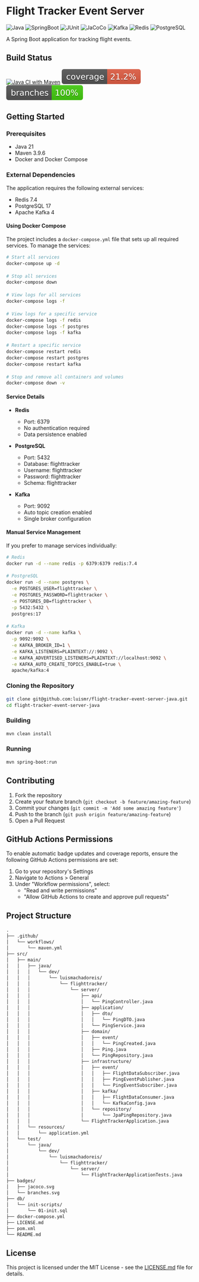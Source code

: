# Flight Tracker Event Server

![Java](https://img.shields.io/badge/Java-21-blue)
![SpringBoot](https://img.shields.io/badge/SpringBoot-3.4.x-blue)
![JUnit](https://img.shields.io/badge/JUnit-5.x-blue)
![JaCoCo](https://img.shields.io/badge/JaCoCo-0.8.x-blue)
![Kafka](https://img.shields.io/badge/Kafka-4.x-red)
![Redis](https://img.shields.io/badge/Redis-7.4-green)
![PostgreSQL](https://img.shields.io/badge/PostgreSQL-17-green)

A Spring Boot application for tracking flight events.

## Build Status

[![Java CI with Maven](https://github.com/luismr/flight-tracker-event-server-java/actions/workflows/maven.yml/badge.svg)](https://github.com/luismr/flight-tracker-event-server-java/actions/workflows/maven.yml)
![Coverage](badges/jacoco.svg)
![Branches](badges/branches.svg)

## Getting Started

### Prerequisites

- Java 21
- Maven 3.9.6
- Docker and Docker Compose

### External Dependencies

The application requires the following external services:

- Redis 7.4
- PostgreSQL 17
- Apache Kafka 4

#### Using Docker Compose

The project includes a `docker-compose.yml` file that sets up all required services. To manage the services:

```bash
# Start all services
docker-compose up -d

# Stop all services
docker-compose down

# View logs for all services
docker-compose logs -f

# View logs for a specific service
docker-compose logs -f redis
docker-compose logs -f postgres
docker-compose logs -f kafka

# Restart a specific service
docker-compose restart redis
docker-compose restart postgres
docker-compose restart kafka

# Stop and remove all containers and volumes
docker-compose down -v
```

#### Service Details

- **Redis**
  - Port: 6379
  - No authentication required
  - Data persistence enabled

- **PostgreSQL**
  - Port: 5432
  - Database: flighttracker
  - Username: flighttracker
  - Password: flighttracker
  - Schema: flighttracker

- **Kafka**
  - Port: 9092
  - Auto topic creation enabled
  - Single broker configuration

#### Manual Service Management

If you prefer to manage services individually:

```bash
# Redis
docker run -d --name redis -p 6379:6379 redis:7.4

# PostgreSQL
docker run -d --name postgres \
  -e POSTGRES_USER=flighttracker \
  -e POSTGRES_PASSWORD=flighttracker \
  -e POSTGRES_DB=flighttracker \
  -p 5432:5432 \
  postgres:17

# Kafka
docker run -d --name kafka \
  -p 9092:9092 \
  -e KAFKA_BROKER_ID=1 \
  -e KAFKA_LISTENERS=PLAINTEXT://:9092 \
  -e KAFKA_ADVERTISED_LISTENERS=PLAINTEXT://localhost:9092 \
  -e KAFKA_AUTO_CREATE_TOPICS_ENABLE=true \
  apache/kafka:4
```

### Cloning the Repository

```bash
git clone git@github.com:luismr/flight-tracker-event-server-java.git
cd flight-tracker-event-server-java
```

### Building

```bash
mvn clean install
```

### Running

```bash
mvn spring-boot:run
```

## Contributing

1. Fork the repository
2. Create your feature branch (`git checkout -b feature/amazing-feature`)
3. Commit your changes (`git commit -m 'Add some amazing feature'`)
4. Push to the branch (`git push origin feature/amazing-feature`)
5. Open a Pull Request

## GitHub Actions Permissions

To enable automatic badge updates and coverage reports, ensure the following GitHub Actions permissions are set:

1. Go to your repository's Settings
2. Navigate to Actions > General
3. Under "Workflow permissions", select:
   - "Read and write permissions"
   - "Allow GitHub Actions to create and approve pull requests"

## Project Structure

```
.
├── .github/
│   └── workflows/
│       └── maven.yml
├── src/
│   ├── main/
│   │   ├── java/
│   │   │   └── dev/
│   │   │       └── luismachadoreis/
│   │   │           └── flighttracker/
│   │   │               └── server/
│   │   │                   ├── api/
│   │   │                   │   └── PingController.java
│   │   │                   ├── application/
│   │   │                   │   ├── dto/
│   │   │                   │   │   └── PingDTO.java
│   │   │                   │   └── PingService.java
│   │   │                   ├── domain/
│   │   │                   │   ├── event/
│   │   │                   │   │   └── PingCreated.java
│   │   │                   │   ├── Ping.java
│   │   │                   │   └── PingRepository.java
│   │   │                   ├── infrastructure/
│   │   │                   │   ├── event/
│   │   │                   │   │   ├── FlightDataSubscriber.java
│   │   │                   │   │   ├── PingEventPublisher.java
│   │   │                   │   │   └── PingEventSubscriber.java
│   │   │                   │   ├── kafka/
│   │   │                   │   │   ├── FlightDataConsumer.java
│   │   │                   │   │   └── KafkaConfig.java
│   │   │                   │   └── repository/
│   │   │                   │       └── JpaPingRepository.java
│   │   │                   └── FlightTrackerApplication.java
│   │   └── resources/
│   │       └── application.yml
│   └── test/
│       └── java/
│           └── dev/
│               └── luismachadoreis/
│                   └── flighttracker/
│                       └── server/
│                           └── FlightTrackerApplicationTests.java
├── badges/
│   ├── jacoco.svg
│   └── branches.svg
├── db/
│   └── init-scripts/
│       └── 01-init.sql
├── docker-compose.yml
├── LICENSE.md
├── pom.xml
└── README.md
```

## License

This project is licensed under the MIT License - see the [LICENSE.md](LICENSE.md) file for details. 